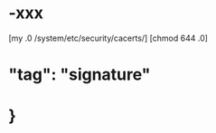 # -xxx


[my <FILENAME>.0 /system/etc/security/cacerts/]
  [chmod 644 <FILENAME>.0]

#   "tag": "signature"
#    }

  
  














